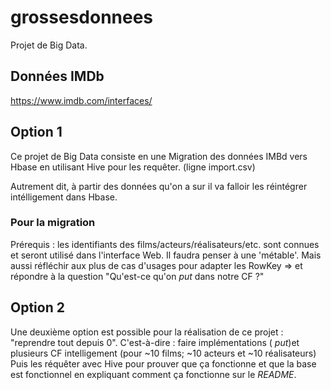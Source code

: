 # grossesdonnees
Projet de Big Data.

## Données IMDb
https://www.imdb.com/interfaces/

## Option 1

Ce projet de Big Data consiste en une Migration  des données IMBd vers Hbase en utilisant Hive pour les requêter.
(ligne import.csv)

Autrement dit, à partir des données qu'on a sur il va falloir les réintégrer intélligement dans Hbase. 



### Pour la migration

Prérequis : les identifiants des films/acteurs/réalisateurs/etc. sont connues et seront utilisé dans l'interface Web.
Il faudra penser à une 'métable'. 
Mais aussi réfléchir aux plus de cas d'usages pour adapter les RowKey => et répondre à la question "Qu'est-ce qu'on _put_ dans notre CF ?"


## Option 2
Une deuxième option est possible pour la réalisation de ce projet : "reprendre tout depuis 0".
C'est-à-dire : faire implémentations ( _put_)et plusieurs CF intelligement (pour ~10 films; ~10 acteurs et ~10 réalisateurs)
Puis les réquêter avec Hive pour prouver que ça fonctionne et que la base est fonctionnel en expliquant comment ça fonctionne sur le _README_.
